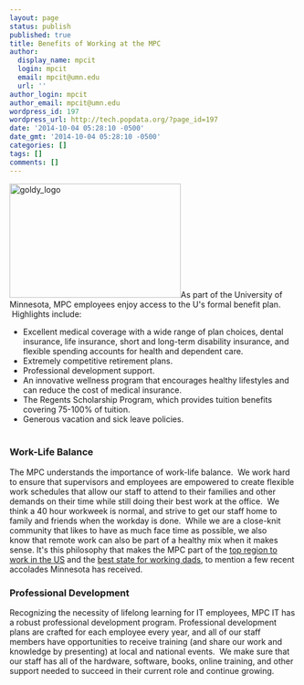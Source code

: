 ```yaml
---
layout: page
status: publish
published: true
title: Benefits of Working at the MPC
author:
  display_name: mpcit
  login: mpcit
  email: mpcit@umn.edu
  url: ''
author_login: mpcit
author_email: mpcit@umn.edu
wordpress_id: 197
wordpress_url: http://tech.popdata.org/?page_id=197
date: '2014-10-04 05:28:10 -0500'
date_gmt: '2014-10-04 05:28:10 -0500'
categories: []
tags: []
comments: []
---
```

<p><a href="http://tech.popdata.org/wp-content/uploads/2014/10/goldy_logo.jpg"><img class="alignright wp-image-285 size-medium" src="http://tech.popdata.org/wp-content/uploads/2014/10/goldy_logo-300x200.jpg" alt="goldy_logo" width="300" height="200" /></a>As part of the University of Minnesota, MPC employees enjoy access to the U's formal benefit plan. &nbsp;Highlights include:</p>
<ul>
<li>Excellent medical coverage with a wide range of plan choices, dental insurance, life insurance,&nbsp;short and long-term disability insurance, and flexible spending accounts for health and dependent care.</li>
<li>Extremely competitive retirement plans.</li>
<li>Professional development support.</li>
<li>An innovative wellness program that encourages healthy lifestyles and can reduce the cost of medical insurance.</li>
<li>The Regents Scholarship Program, which provides tuition benefits covering 75-100% of&nbsp;tuition.</li>
<li>Generous vacation and sick leave policies.</li><br />
</ul></p>
<h3>Work-Life Balance</h3></p>
<p>The MPC understands&nbsp;the importance of work-life balance. &nbsp;We work hard to ensure that supervisors and employees are empowered to create flexible work schedules that allow our staff&nbsp;to attend to their families and other demands on their time while still&nbsp;doing their best work at the office. &nbsp;We think a 40 hour workweek is normal, and strive to get our staff home to family and friends when the workday is done. &nbsp;While we are a close-knit community that likes to have as much face time as possible, we also know&nbsp;that remote work can also be part of a healthy&nbsp;mix when it makes sense.  It's this philosophy that makes the MPC part of the <a href="http://www.startribune.com/what-is-it-about-minnesota-that-makes-it-a-top-place-to-work/307168791/">top region to work in the US</a> and the <a href="http://www.startribune.com/minnesota-is-best-state-for-working-dads-analysis-says/308473771/">best state for working dads</a>, to mention a few recent accolades Minnesota has received.</p>
<h3>Professional Development</h3></p>
<p>Recognizing the necessity&nbsp;of lifelong learning for IT employees, MPC IT has a robust professional development program. Professional development plans are crafted for each employee every year, and all of our staff members have opportunities to receive training (and share our work and knowledge by presenting) at local and national events. &nbsp;We make sure that our staff has all of the hardware, software, books, online training, and other support needed to succeed in their current role and continue growing.</p>
<p>&nbsp;</p>
